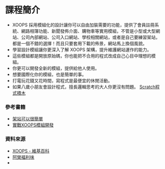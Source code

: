 # 課程簡介

* XOOPS 採用模組化的設計讓你可以自由加裝需要的功能，提供了會員註冊系統、網路相簿功能、新聞發佈介面、購物車等實用模組，不管是小型或大型網站、公司內部網站、公司入口網站、學校相關網站，或者是自己要練習架站，都是一個不錯的選擇！而且只要套用下載的佈景，網站馬上換個風貌。
* 學習設計模組讓你更深入了解 XOOPS 架構，提升維護網站運作的能力。
* 這些模組都是開放原始碼，你也能把不合用的程式改成自己心目中理想的模組。
* 你更可以開發全新的模組，提供給他人使用。
* 想要國際化你的模組，也是簡單的事。
* 打電玩花錢又花時間，寫程式是最便宜的休閒活動。
* 如果八歲小朋友會設計程式，擅長邏輯思考的大人你更沒有問題。   [Scratch程式積木](http://www.sses.tn.edu.tw/computer/teach_web/scratch/)


### 參考書籍
* [架站可以很簡單](http://www.kingsinfo.com.tw/teacher/module.php?i=item&tid=8244)
* [實戰XOOPS模組開發](http://books.gotop.com.tw/v_ACN024100)

### 資料來源
* [XOOPS - 維基百科](https://zh.wikipedia.org/wiki/XOOPS)
* [阿榮福利味](http://www.azofreeware.com/2014/01/xoops-256-php.html)
* 





